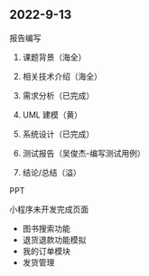 ## 2022-9-13

报告编写

1. 课题背景（海全）

2. 相关技术介绍（海全）

3. 需求分析（已完成）

4. UML 建模（黄）

5. 系统设计（已完成）

6. 测试报告（吴俊杰-编写测试用例）

7. 结论/总结（溢）



PPT



小程序未开发完成页面

- 图书搜索功能
- 退货退款功能模拟
- 我的订单模块
- 发货管理

